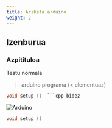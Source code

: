```yaml
---
title: Ariketa arduino
weight: 2
---
```


## Izenburua

### Azpitituloa

Testu normala



> arduino programa (< elementuaz)

```cpp
void setup ()  ```cpp bidez

```

![Arduino](https://cdn-tienda.bricogeek.com/2827-thickbox_default/arduino-uno.jpg)

```cpp
void setup ()
```





